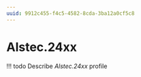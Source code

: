 ```yaml
---
uuid: 9912c455-f4c5-4582-8cda-3ba12a0cf5c8
---
```



# Alstec.24xx


<!-- prettier-ignore -->
!!! todo
    Describe *Alstec.24xx* profile

